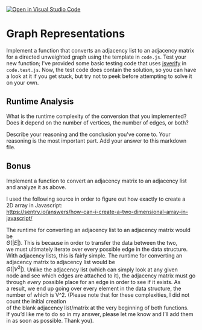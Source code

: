 [![Open in Visual Studio Code](https://classroom.github.com/assets/open-in-vscode-718a45dd9cf7e7f842a935f5ebbe5719a5e09af4491e668f4dbf3b35d5cca122.svg)](https://classroom.github.com/online_ide?assignment_repo_id=12091096&assignment_repo_type=AssignmentRepo)
# Graph Representations

Implement a function that converts an adjacency list to an adjacency matrix for
a directed unweighted graph using the template in `code.js`. Test your new
function; I've provided some basic testing code that uses
[jsverify](https://jsverify.github.io/) in `code.test.js`. Now, the test code
does contain the solution, so you can have a look at it if you get stuck, but
try not to peek before attempting to solve it on your own.

## Runtime Analysis

What is the runtime complexity of the conversion that you implemented? Does it
depend on the number of vertices, the number of edges, or both?

Describe your reasoning and the conclusion you've come to. Your reasoning is the
most important part. Add your answer to this markdown file.

## Bonus

Implement a function to convert an adjacency matrix to an adjacency list and
analyze it as above.
  
I used the following source in order to figure out how exactly to create a  
2D array in Javascript:  
https://sentry.io/answers/how-can-i-create-a-two-dimensional-array-in-javascript/

The runtime for converting an adjacency list to an adjacency matrix would be  
$\Theta(|E|)$. This is because in order to transfer the data between the two,  
we must ultimately iterate over every possible edge in the data structure.  
With adjacency lists, this is fairly simple.
The runtime for converting an adjacency matrix to adjacency list would be  
$\Theta(|V^2|)$. Unlike the adjacency list (which can simply look at any given  
node and see which edges are attached to it), the adjacency matrix must go  
through *every* possible place for an edge in order to see if it exists. As  
a result, we end up going over every element in the data structure, the  
number of which is V^2.
(Please note that for these complexities, I did not count the initial creation  
of the blank adjacency list/matrix at the very beginning of both functions.  
If you’d like me to do so in my answer, please let me know and I’ll add them  
in as soon as possible. Thank you).

